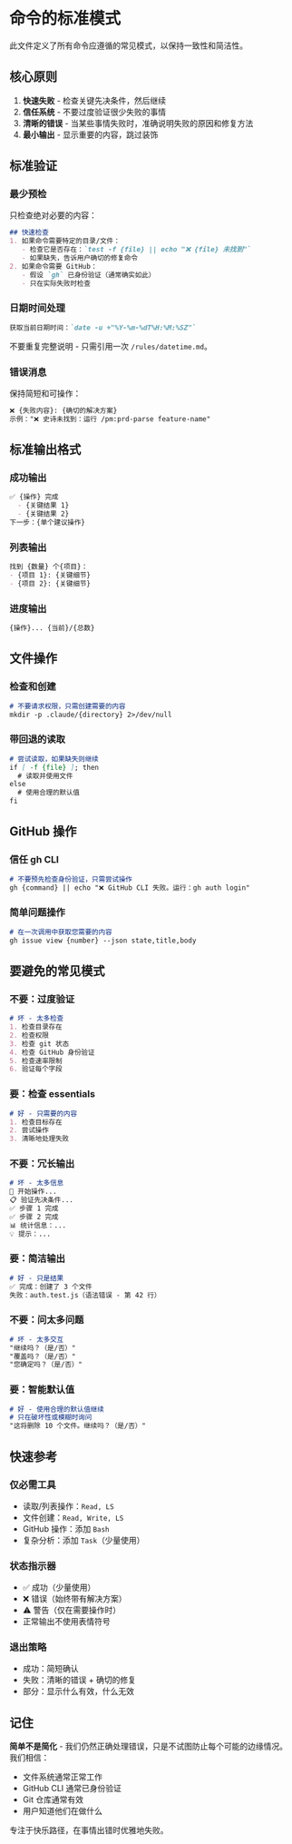 # 命令的标准模式

此文件定义了所有命令应遵循的常见模式，以保持一致性和简洁性。

## 核心原则

1. **快速失败** - 检查关键先决条件，然后继续
2. **信任系统** - 不要过度验证很少失败的事情
3. **清晰的错误** - 当某些事情失败时，准确说明失败的原因和修复方法
4. **最小输出** - 显示重要的内容，跳过装饰

## 标准验证

### 最少预检
只检查绝对必要的内容：
```markdown
## 快速检查
1. 如果命令需要特定的目录/文件：
   - 检查它是否存在：`test -f {file} || echo "❌ {file} 未找到"`
   - 如果缺失，告诉用户确切的修复命令
2. 如果命令需要 GitHub：
   - 假设 `gh` 已身份验证（通常确实如此）
   - 只在实际失败时检查
```

### 日期时间处理
```markdown
获取当前日期时间：`date -u +"%Y-%m-%dT%H:%M:%SZ"`
```
不要重复完整说明 - 只需引用一次 `/rules/datetime.md`。

### 错误消息
保持简短和可操作：
```markdown
❌ {失败内容}: {确切的解决方案}
示例："❌ 史诗未找到：运行 /pm:prd-parse feature-name"
```

## 标准输出格式

### 成功输出
```markdown
✅ {操作} 完成
  - {关键结果 1}
  - {关键结果 2}
下一步：{单个建议操作}
```

### 列表输出
```markdown
找到 {数量} 个{项目}：
- {项目 1}: {关键细节}
- {项目 2}: {关键细节}
```

### 进度输出
```markdown
{操作}... {当前}/{总数}
```

## 文件操作

### 检查和创建
```markdown
# 不要请求权限，只需创建需要的内容
mkdir -p .claude/{directory} 2>/dev/null
```

### 带回退的读取
```markdown
# 尝试读取，如果缺失则继续
if [ -f {file} ]; then
  # 读取并使用文件
else
  # 使用合理的默认值
fi
```

## GitHub 操作

### 信任 gh CLI
```markdown
# 不要预先检查身份验证，只需尝试操作
gh {command} || echo "❌ GitHub CLI 失败。运行：gh auth login"
```

### 简单问题操作
```markdown
# 在一次调用中获取您需要的内容
gh issue view {number} --json state,title,body
```

## 要避免的常见模式

### 不要：过度验证
```markdown
# 坏 - 太多检查
1. 检查目录存在
2. 检查权限
3. 检查 git 状态
4. 检查 GitHub 身份验证
5. 检查速率限制
6. 验证每个字段
```

### 要：检查 essentials
```markdown
# 好 - 只需要的内容
1. 检查目标存在
2. 尝试操作
3. 清晰地处理失败
```

### 不要：冗长输出
```markdown
# 坏 - 太多信息
🎯 开始操作...
📋 验证先决条件...
✅ 步骤 1 完成
✅ 步骤 2 完成
📊 统计信息：...
💡 提示：...
```

### 要：简洁输出
```markdown
# 好 - 只是结果
✅ 完成：创建了 3 个文件
失败：auth.test.js（语法错误 - 第 42 行）
```

### 不要：问太多问题
```markdown
# 坏 - 太多交互
"继续吗？（是/否）"
"覆盖吗？（是/否）"
"您确定吗？（是/否）"
```

### 要：智能默认值
```markdown
# 好 - 使用合理的默认值继续
# 只在破坏性或模糊时询问
"这将删除 10 个文件。继续吗？（是/否）"
```

## 快速参考

### 仅必需工具
- 读取/列表操作：`Read, LS`
- 文件创建：`Read, Write, LS`
- GitHub 操作：添加 `Bash`
- 复杂分析：添加 `Task`（少量使用）

### 状态指示器
- ✅ 成功（少量使用）
- ❌ 错误（始终带有解决方案）
- ⚠️ 警告（仅在需要操作时）
- 正常输出不使用表情符号

### 退出策略
- 成功：简短确认
- 失败：清晰的错误 + 确切的修复
- 部分：显示什么有效，什么无效

## 记住

**简单不是简化** - 我们仍然正确处理错误，只是不试图防止每个可能的边缘情况。我们相信：
- 文件系统通常正常工作
- GitHub CLI 通常已身份验证
- Git 仓库通常有效
- 用户知道他们在做什么

专注于快乐路径，在事情出错时优雅地失败。
